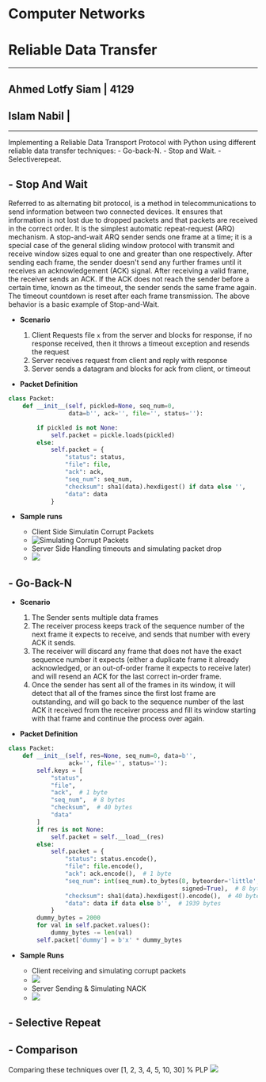 # Computer Networks
# Reliable Data Transfer

---

## Ahmed Lotfy Siam | 4129
## Islam Nabil |

---

Implementing a Reliable Data Transport Protocol with Python using different reliable data transfer techniques:
    - Go-back-N.
    - Stop and Wait.
    - Selectiverepeat.


## - Stop And Wait
Referred to as alternating bit protocol, is a method in telecommunications to send information between two connected devices. It ensures that information is not lost due to dropped packets and that packets are received in the correct order. It is the simplest automatic repeat-request (ARQ) mechanism. A stop-and-wait ARQ sender sends one frame at a time; it is a special case of the general sliding window protocol with transmit and receive window sizes equal to one and greater than one respectively. After sending each frame, the sender doesn't send any further frames until it receives an acknowledgement (ACK) signal. After receiving a valid frame, the receiver sends an ACK. If the ACK does not reach the sender before a certain time, known as the timeout, the sender sends the same frame again. The timeout countdown is reset after each frame transmission. The above behavior is a basic example of Stop-and-Wait.

- **Scenario**

    1. Client Requests file `x` from the server and blocks for response, if no response received, then it throws a timeout exception and resends the request
    2. Server receives request from client and reply with response
    3. Server sends a datagram and blocks for ack from client, or timeout

- **Packet Definition**

```python
class Packet:
    def __init__(self, pickled=None, seq_num=0,
                 data=b'', ack='', file='', status=''):

        if pickled is not None:
            self.packet = pickle.loads(pickled)
        else:
            self.packet = {
                "status": status,
                "file": file,
                "ack": ack,
                "seq_num": seq_num,
                "checksum": sha1(data).hexdigest() if data else '',
                "data": data
            }

```

- **Sample runs**

    - Client Side Simulatin Corrupt Packets
    - ![Simulating Corrupt Packets](https://i.imgur.com/7sYzM58.png)
    - Server Side Handling timeouts and simulating packet drop
    - ![](https://i.imgur.com/86iFzkY.png)


## - Go-Back-N


- **Scenario**

    1. The Sender sents multiple data frames
    2. The receiver process keeps track of the sequence number of the next frame it expects to receive, and sends that number with every ACK it sends.
    3. The receiver will discard any frame that does not have the exact sequence number it expects (either a duplicate frame it already acknowledged, or an out-of-order frame it expects to receive later) and will resend an ACK for the last correct in-order frame.
    4. Once the sender has sent all of the frames in its window, it will detect that all of the frames since the first lost frame are outstanding, and will go back to the sequence number of the last ACK it received from the receiver process and fill its window starting with that frame and continue the process over again.

- **Packet Definition**

```python
class Packet:
    def __init__(self, res=None, seq_num=0, data=b'',
                 ack='', file='', status=''):
        self.keys = [
            "status",
            "file",
            "ack",  # 1 byte
            "seq_num",  # 8 bytes
            "checksum",  # 40 bytes
            "data"
        ]
        if res is not None:
            self.packet = self.__load__(res)
        else:
            self.packet = {
                "status": status.encode(),
                "file": file.encode(),
                "ack": ack.encode(),  # 1 byte
                "seq_num": int(seq_num).to_bytes(8, byteorder='little',
                                                 signed=True),  # 8 bytes
                "checksum": sha1(data).hexdigest().encode(),  # 40 bytes
                "data": data if data else b'',  # 1939 bytes
            }
        dummy_bytes = 2000
        for val in self.packet.values():
            dummy_bytes -= len(val)
        self.packet['dummy'] = b'x' * dummy_bytes
```

- **Sample Runs**

    - Client receiving and simulating corrupt packets
    - ![](https://i.imgur.com/eCAHfTh.png)
    - Server Sending & Simulating NACK
    - ![](https://i.imgur.com/yyNx1UI.png)


## - Selective Repeat


## - Comparison

Comparing these techniques over [1, 2, 3, 4, 5, 10, 30] % PLP
![](https://i.imgur.com/g0zbuP3.png)
